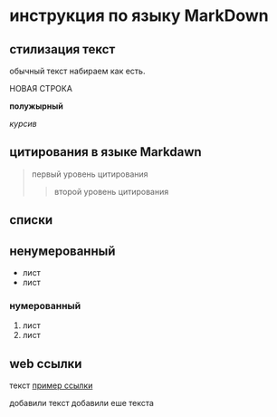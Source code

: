 # инструкция по языку MarkDown

## стилизация текст

обычный текст набираем как есть.

НОВАЯ СТРОКА

**полужырный**

*курсив*

## цитирования в языке Markdawn 
> первый уровень цитирования 
>> второй уровень цитирования 
## списки 
## ненумерованный
* лист 
* лист

### нумерованный 
1. лист
2. лист

## web ссылки 
текст [пример ссылки]("http.example.com" "сплываюшая подсказка")

добавили текст 
добавили еше текста